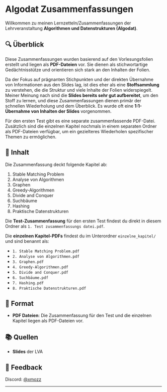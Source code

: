 # Algodat Zusammenfassungen

Willkommen zu meinen Lernzetteln/Zusammenfassungen der Lehrveranstaltung **Algorithmen und Datenstrukturen (Algodat)**.

## 🔍 Überblick

Diese Zusammenfassungen wurden basierend auf den Vorlesungsfolien erstellt und liegen als **PDF-Dateien** vor. Sie dienen als stichwortartige Gedächtnisstütze und orientieren sich stark an den Inhalten der Folien.

Da der Fokus auf prägnanten Stichpunkten und der direkten Übernahme von Informationen aus den Slides lag, ist dies eher als eine **Stoffsammlung** zu verstehen, die die Struktur und viele Inhalte der Folien widerspiegelt. Meiner Meinung nach sind die **Slides bereits sehr gut aufbereitet**, um den Stoff zu lernen, und diese Zusammenfassungen dienen primär der schnellen Wiederholung und dem Überblick. Es wurde oft eine **1:1-Übernahme von Inhalten der Slides** vorgenommen.

Für den ersten Test gibt es eine separate zusammenfassende PDF-Datei. Zusätzlich sind die einzelnen Kapitel nochmals in einem separaten Ordner als PDF-Dateien verfügbar, um ein gezielteres Wiederholen spezifischer Themen zu ermöglichen.

## 📁 Inhalt

Die Zusammenfassung deckt folgende Kapitel ab:

1.  Stable Matching Problem
2.  Analyse von Algorithmen
3.  Graphen
4.  Greedy-Algorithmen
5.  Divide and Conquer
6.  Suchbäume
7.  Hashing
8.  Praktische Datenstrukturen

Die **Test-Zusammenfassung** für den ersten Test findest du direkt in diesem Ordner als `1. Test zusammenfassungs datei.pdf`.

Die **einzelnen Kapitel-PDFs** findest du im Unterordner `einzelne_kapitel/` und sind benannt als:

-   `1. Stable Matching Problem.pdf`
-   `2. Analyse von Algorithmen.pdf`
-   `3. Graphen.pdf`
-   `4. Greedy-Algorithmen.pdf`
-   `5. Divide and Conquer.pdf`
-   `6. Suchbäume.pdf`
-   `7. Hashing.pdf`
-   `8. Praktische Datenstrukturen.pdf`

## 📄 Format

-   **PDF Dateien**: Die Zusammenfassung für den Test und die einzelnen Kapitel liegen als PDF-Dateien vor.

## 📚 Quellen

-   **Slides** der LVA

## 🙋 Feedback

Discord: [@xmozz](https://discord.com/users/409696362280517632)

---
